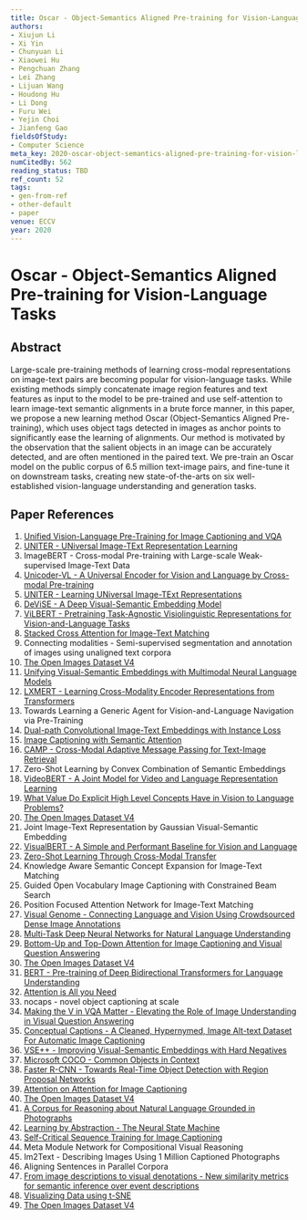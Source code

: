```yaml
---
title: Oscar - Object-Semantics Aligned Pre-training for Vision-Language Tasks
authors:
- Xiujun Li
- Xi Yin
- Chunyuan Li
- Xiaowei Hu
- Pengchuan Zhang
- Lei Zhang
- Lijuan Wang
- Houdong Hu
- Li Dong
- Furu Wei
- Yejin Choi
- Jianfeng Gao
fieldsOfStudy:
- Computer Science
meta_key: 2020-oscar-object-semantics-aligned-pre-training-for-vision-language-tasks
numCitedBy: 562
reading_status: TBD
ref_count: 52
tags:
- gen-from-ref
- other-default
- paper
venue: ECCV
year: 2020
---
```


# Oscar - Object-Semantics Aligned Pre-training for Vision-Language Tasks

## Abstract

Large-scale pre-training methods of learning cross-modal representations on image-text pairs are becoming popular for vision-language tasks. While existing methods simply concatenate image region features and text features as input to the model to be pre-trained and use self-attention to learn image-text semantic alignments in a brute force manner, in this paper, we propose a new learning method Oscar (Object-Semantics Aligned Pre-training), which uses object tags detected in images as anchor points to significantly ease the learning of alignments. Our method is motivated by the observation that the salient objects in an image can be accurately detected, and are often mentioned in the paired text. We pre-train an Oscar model on the public corpus of 6.5 million text-image pairs, and fine-tune it on downstream tasks, creating new state-of-the-arts on six well-established vision-language understanding and generation tasks.

## Paper References

1. [Unified Vision-Language Pre-Training for Image Captioning and VQA](2020-unified-vision-language-pre-training-for-image-captioning-and-vqa)
2. [UNITER - UNiversal Image-TExt Representation Learning](2020-uniter-universal-image-text-representation-learning)
3. ImageBERT - Cross-modal Pre-training with Large-scale Weak-supervised Image-Text Data
4. [Unicoder-VL - A Universal Encoder for Vision and Language by Cross-modal Pre-training](2020-unicoder-vl-a-universal-encoder-for-vision-and-language-by-cross-modal-pre-training)
5. [UNITER - Learning UNiversal Image-TExt Representations](2019-uniter-learning-universal-image-text-representations)
6. [DeViSE - A Deep Visual-Semantic Embedding Model](2013-devise-a-deep-visual-semantic-embedding-model)
7. [ViLBERT - Pretraining Task-Agnostic Visiolinguistic Representations for Vision-and-Language Tasks](2019-vilbert-pretraining-task-agnostic-visiolinguistic-representations-for-vision-and-language-tasks)
8. [Stacked Cross Attention for Image-Text Matching](2018-stacked-cross-attention-for-image-text-matching)
9. Connecting modalities - Semi-supervised segmentation and annotation of images using unaligned text corpora
10. [The Open Images Dataset V4](2020-the-open-images-dataset-v4)
11. [Unifying Visual-Semantic Embeddings with Multimodal Neural Language Models](2014-unifying-visual-semantic-embeddings-with-multimodal-neural-language-models)
12. [LXMERT - Learning Cross-Modality Encoder Representations from Transformers](2019-lxmert-learning-cross-modality-encoder-representations-from-transformers)
13. Towards Learning a Generic Agent for Vision-and-Language Navigation via Pre-Training
14. [Dual-path Convolutional Image-Text Embeddings with Instance Loss](2020-dual-path-convolutional-image-text-embeddings-with-instance-loss)
15. [Image Captioning with Semantic Attention](2016-image-captioning-with-semantic-attention)
16. [CAMP - Cross-Modal Adaptive Message Passing for Text-Image Retrieval](2019-camp-cross-modal-adaptive-message-passing-for-text-image-retrieval)
17. Zero-Shot Learning by Convex Combination of Semantic Embeddings
18. [VideoBERT - A Joint Model for Video and Language Representation Learning](2019-videobert-a-joint-model-for-video-and-language-representation-learning)
19. [What Value Do Explicit High Level Concepts Have in Vision to Language Problems?](2016-what-value-do-explicit-high-level-concepts-have-in-vision-to-language-problems)
20. [The Open Images Dataset V4](2020-the-open-images-dataset-v4)
21. Joint Image-Text Representation by Gaussian Visual-Semantic Embedding
22. [VisualBERT - A Simple and Performant Baseline for Vision and Language](2019-visualbert-a-simple-and-performant-baseline-for-vision-and-language)
23. [Zero-Shot Learning Through Cross-Modal Transfer](2013-zero-shot-learning-through-cross-modal-transfer)
24. Knowledge Aware Semantic Concept Expansion for Image-Text Matching
25. Guided Open Vocabulary Image Captioning with Constrained Beam Search
26. Position Focused Attention Network for Image-Text Matching
27. [Visual Genome - Connecting Language and Vision Using Crowdsourced Dense Image Annotations](2016-visual-genome-connecting-language-and-vision-using-crowdsourced-dense-image-annotations)
28. [Multi-Task Deep Neural Networks for Natural Language Understanding](2019-multi-task-deep-neural-networks-for-natural-language-understanding)
29. [Bottom-Up and Top-Down Attention for Image Captioning and Visual Question Answering](2018-bottom-up-and-top-down-attention-for-image-captioning-and-visual-question-answering)
30. [The Open Images Dataset V4](2020-the-open-images-dataset-v4)
31. [BERT - Pre-training of Deep Bidirectional Transformers for Language Understanding](2019-bert.md)
32. [Attention is All you Need](2017-transformer.md)
33. nocaps - novel object captioning at scale
34. [Making the V in VQA Matter - Elevating the Role of Image Understanding in Visual Question Answering](2017-making-the-v-in-vqa-matter-elevating-the-role-of-image-understanding-in-visual-question-answering)
35. [Conceptual Captions - A Cleaned, Hypernymed, Image Alt-text Dataset For Automatic Image Captioning](2018-conceptual-captions-a-cleaned-hypernymed-image-alt-text-dataset-for-automatic-image-captioning)
36. [VSE++ - Improving Visual-Semantic Embeddings with Hard Negatives](2018-vse-improving-visual-semantic-embeddings-with-hard-negatives)
37. [Microsoft COCO - Common Objects in Context](2014-microsoft-coco-common-objects-in-context)
38. [Faster R-CNN - Towards Real-Time Object Detection with Region Proposal Networks](2015-faster-r-cnn-towards-real-time-object-detection-with-region-proposal-networks)
39. [Attention on Attention for Image Captioning](2019-attention-on-attention-for-image-captioning)
40. [The Open Images Dataset V4](2020-the-open-images-dataset-v4)
41. [A Corpus for Reasoning about Natural Language Grounded in Photographs](2019-a-corpus-for-reasoning-about-natural-language-grounded-in-photographs)
42. [Learning by Abstraction - The Neural State Machine](2019-learning-by-abstraction-the-neural-state-machine)
43. [Self-Critical Sequence Training for Image Captioning](2017-self-critical-sequence-training-for-image-captioning)
44. Meta Module Network for Compositional Visual Reasoning
45. Im2Text - Describing Images Using 1 Million Captioned Photographs
46. Aligning Sentences in Parallel Corpora
47. [From image descriptions to visual denotations - New similarity metrics for semantic inference over event descriptions](2014-from-image-descriptions-to-visual-denotations-new-similarity-metrics-for-semantic-inference-over-event-descriptions)
48. [Visualizing Data using t-SNE](2008-visualizing-data-using-t-sne)
49. [The Open Images Dataset V4](2020-the-open-images-dataset-v4)
